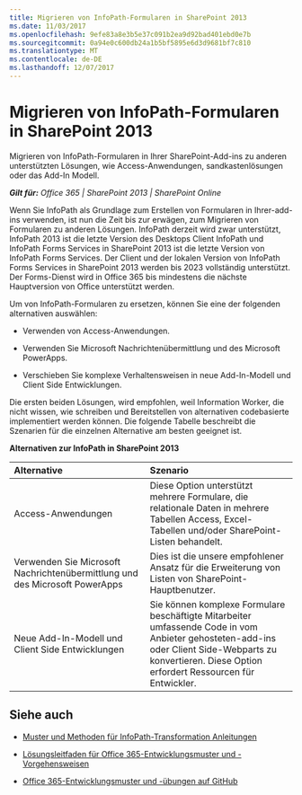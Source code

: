 ```yaml
---
title: Migrieren von InfoPath-Formularen in SharePoint 2013
ms.date: 11/03/2017
ms.openlocfilehash: 9efe83a8e3b5e37c091b2ea9d92bad401ebd0e7b
ms.sourcegitcommit: 0a94e0c600db24a1b5bf5895e6d3d9681bf7c810
ms.translationtype: MT
ms.contentlocale: de-DE
ms.lasthandoff: 12/07/2017
---
```

# <a name="migrate-infopath-forms-to-sharepoint-2013"></a>Migrieren von InfoPath-Formularen in SharePoint 2013

Migrieren von InfoPath-Formularen in Ihrer SharePoint-Add-ins zu anderen unterstützten Lösungen, wie Access-Anwendungen, sandkastenlösungen oder das Add-In Modell.

_**Gilt für:** Office 365 | SharePoint 2013 | SharePoint Online_

Wenn Sie InfoPath als Grundlage zum Erstellen von Formularen in Ihrer-add-ins verwenden, ist nun die Zeit bis zur erwägen, zum Migrieren von Formularen zu anderen Lösungen. InfoPath derzeit wird zwar unterstützt, InfoPath 2013 ist die letzte Version des Desktops Client InfoPath und InfoPath Forms Services in SharePoint 2013 ist die letzte Version von InfoPath Forms Services. Der Client und der lokalen Version von InfoPath Forms Services in SharePoint 2013 werden bis 2023 vollständig unterstützt. Der Forms-Dienst wird in Office 365 bis mindestens die nächste Hauptversion von Office unterstützt werden.

Um von InfoPath-Formularen zu ersetzen, können Sie eine der folgenden alternativen auswählen:

- Verwenden von Access-Anwendungen.

- Verwenden Sie Microsoft Nachrichtenübermittlung und des Microsoft PowerApps.
    
- Verschieben Sie komplexe Verhaltensweisen in neue Add-In-Modell und Client Side Entwicklungen.
    
Die ersten beiden Lösungen, wird empfohlen, weil Information Worker, die nicht wissen, wie schreiben und Bereitstellen von alternativen codebasierte implementiert werden können. Die folgende Tabelle beschreibt die Szenarien für die einzelnen Alternative am besten geeignet ist.

**Alternativen zur InfoPath in SharePoint 2013**

|**Alternative**|**Szenario**|
|:-----|:-----|
|Access-Anwendungen|Diese Option unterstützt mehrere Formulare, die relationale Daten in mehrere Tabellen Access, Excel-Tabellen und/oder SharePoint-Listen behandelt.|
|Verwenden Sie Microsoft Nachrichtenübermittlung und des Microsoft PowerApps|Dies ist die unsere empfohlener Ansatz für die Erweiterung von Listen von SharePoint-Hauptbenutzer.|
|Neue Add-In-Modell und Client Side Entwicklungen |Sie können komplexe Formulare beschäftigte Mitarbeiter umfassende Code in vom Anbieter gehosteten-add-ins oder Client Side-Webparts zu konvertieren. Diese Option erfordert Ressourcen für Entwickler.|

## <a name="see-also"></a>Siehe auch
<a name="bk_addresources"> </a>

-  [Muster und Methoden für InfoPath-Transformation Anleitungen](https://github.com/SharePoint/PnP-Transformation/tree/master/InfoPath) 

-  [Lösungsleitfaden für Office 365-Entwicklungsmuster und -Vorgehensweisen](Office-365-development-patterns-and-practices-solution-guidance.md)
    
-  [Office 365-Entwicklungsmuster und -übungen auf GitHub](https://github.com/SharePoint/PnP)

